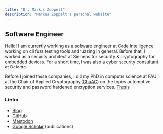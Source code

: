 ```yaml
---
title: "Dr. Markus Zoppelt"
description: "Markus Zoppelt's personal website"
---
```

		
## Software Engineer

Hello! I am currently working as a software engineer at [Code Intelligence](https://www.code-intelligence.com/)
working on cli fuzz testing tools and fuzzing in general.
Before that, I worked as a security architect at Siemens for security & cryptography for embedded devices.
For a short time, I was also a cyber security consultant at Deloitte.

Before I joined those companies, I did my PhD in computer science at FAU at the 
Chair of Applied Cryptography ([ChaAC](https://www.chaac.tf.fau.eu/))
on the topics automotive security and password hardened encryption services.
[Thesis](https://opus4.kobv.de/opus4-fau/frontdoor/index/index/year/2021/docId/17344)


### Links

* [Blog](/blog)
* [GitHub](https://github.com/MarkusZoppelt)
* <a rel="me" href="https://infosec.exchange/@MarkusZoppelt">Mastodon</a>
* [Google Scholar](https://scholar.google.com/citations?user=4SgIiuAAAAAJ) (publications)
